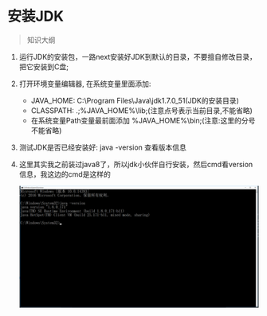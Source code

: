 # 安装JDK

> 知识大纲
1. 运行JDK的安装包，一路next安装好JDK到默认的目录，不要擅自修改目录，把它安装到C盘;
2. 打开环境变量编辑器, 在系统变量里面添加:
    * JAVA_HOME: C:\Program Files\Java\jdk1.7.0_51(JDK的安装目录)
    * CLASSPATH: .;%JAVA_HOME%\lib;(注意点号表示当前目录,不能省略)
    * 在系统变量Path变量最前面添加 %JAVA_HOME%\bin;(注意:这里的分号不能省略)
3. 测试JDK是否已经安装好:  java -version  查看版本信息
4. 这里其实我之前装过java8了，所以jdk小伙伴自行安装，然后cmd看version信息，我这边的cmd是这样的

    ![](./images/java版本.jpg)

